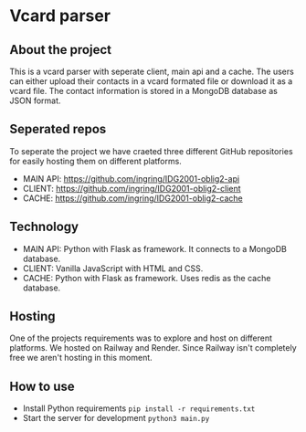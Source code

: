 # Vcard parser

## About the project
This is a vcard parser with seperate client, main api and a cache. The users can either upload their contacts in a vcard formated file or download it as a vcard file. The contact information is stored in a MongoDB database as JSON format.

## Seperated repos
To seperate the project we have craeted three different GitHub repositories for easily hosting them on different platforms. 
- MAIN API: https://github.com/ingring/IDG2001-oblig2-api
- CLIENT: https://github.com/ingring/IDG2001-oblig2-client
- CACHE: https://github.com/ingring/IDG2001-oblig2-cache

## Technology
- MAIN API: Python with Flask as framework. It connects to a MongoDB database. 
- CLIENT: Vanilla JavaScript with HTML and CSS.
- CACHE: Python with Flask as framework. Uses redis as the cache database. 

## Hosting
One of the projects requirements was to explore and host on different platforms. We hosted on Railway and Render. Since Railway isn't completely free we aren't hosting in this moment. 

## How to use
- Install Python requirements `pip install -r requirements.txt`
- Start the server for development `python3 main.py`
